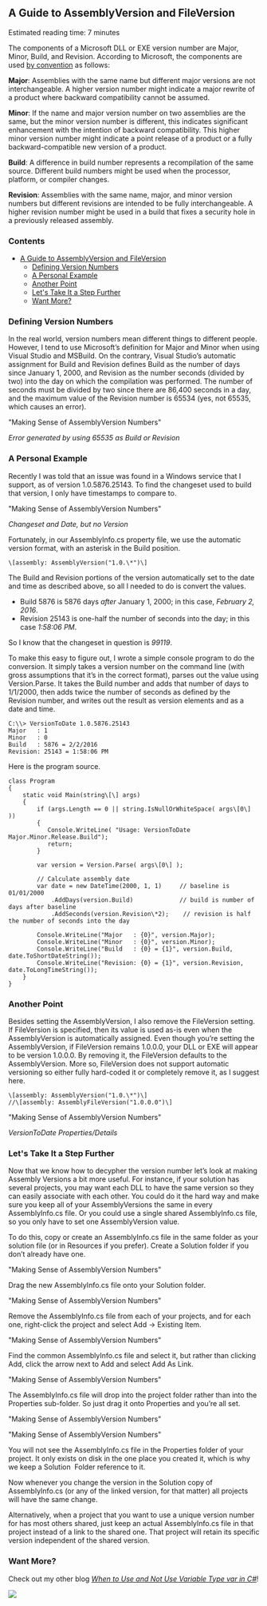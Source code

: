 

## A Guide to AssemblyVersion and FileVersion

Estimated reading time: 7 minutes

The components of a Microsoft DLL or EXE version number are Major, Minor, Build, and Revision. According to Microsoft, the components are used [by convention](https://msdn.microsoft.com/en-us/library/system.version.aspx#Anchor_6) as follows:

**Major**: Assemblies with the same name but different major versions are not interchangeable. A higher version number might indicate a major rewrite of a product where backward compatibility cannot be assumed.

**Minor**: If the name and major version number on two assemblies are the same, but the minor version number is different, this indicates significant enhancement with the intention of backward compatibility. This higher minor version number might indicate a point release of a product or a fully backward-compatible new version of a product.

**Build**: A difference in build number represents a recompilation of the same source. Different build numbers might be used when the processor, platform, or compiler changes.

**Revision**: Assemblies with the same name, major, and minor version numbers but different revisions are intended to be fully interchangeable. A higher revision number might be used in a build that fixes a security hole in a previously released assembly.

### Contents

- [A Guide to AssemblyVersion and FileVersion](#h-a-guide-to-assemblyversion-and-fileversion)
    - [Defining Version Numbers](#h-defining-version-numbers)
    - [A Personal Example](#h-a-personal-example)
    - [Another Point](#h-another-point)
    - [Let's Take It a Step Further](#h-let-s-take-it-a-step-further)
    - [Want More?](#h-want-more)

### Defining Version Numbers

In the real world, version numbers mean different things to different people. However, I tend to use Microsoft’s definition for Major and Minor when using Visual Studio and MSBuild. On the contrary, Visual Studio’s automatic assignment for Build and Revision defines Build as the number of days since January 1, 2000, and Revision as the number seconds (divided by two) into the day on which the compilation was performed. The number of seconds must be divided by two since there are 86,400 seconds in a day, and the maximum value of the Revision number is 65534 (yes, not 65535, which causes an error).

 "Making Sense of AssemblyVersion Numbers"

_Error generated by using 65535 as Build or Revision_

### A Personal Example

Recently I was told that an issue was found in a Windows service that I support, as of version 1.0.5876.25143. To find the changeset used to build that version, I only have timestamps to compare to.

 "Making Sense of AssemblyVersion Numbers"

_Changeset and Date, but no Version_

Fortunately, in our AssemblyInfo.cs property file, we use the automatic version format, with an asterisk in the Build position.

```
\[assembly: AssemblyVersion("1.0.\*")\]
```

The Build and Revision portions of the version automatically set to the date and time as described above, so all I needed to do is convert the values.

- Build 5876 is 5876 days _after_ January 1, 2000; in this case, _February 2, 2016_.
- Revision 25143 is one-half the number of seconds into the day; in this case _1:58:06 PM_.

So I know that the changeset in question is _99119_.

To make this easy to figure out, I wrote a simple console program to do the conversion. It simply takes a version number on the command line (with gross assumptions that it’s in the correct format), parses out the value using Version.Parse. It takes the Build number and adds that number of days to 1/1/2000, then adds twice the number of seconds as defined by the Revision number, and writes out the result as version elements and as a date and time.

```
C:\\> VersionToDate 1.0.5876.25143
Major   : 1
Minor   : 0
Build   : 5876 = 2/2/2016
Revision: 25143 = 1:58:06 PM
```

Here is the program source.

```
class Program
{
    static void Main(string\[\] args)
    {
        if (args.Length == 0 || string.IsNullOrWhiteSpace( args\[0\] ))
        {
           Console.WriteLine( "Usage: VersionToDate Major.Minor.Release.Build");
           return;
        }

        var version = Version.Parse( args\[0\] );

        // Calculate assembly date
        var date = new DateTime(2000, 1, 1)     // baseline is 01/01/2000
            .AddDays(version.Build)             // build is number of days after baseline
            .AddSeconds(version.Revision\*2);    // revision is half the number of seconds into the day

        Console.WriteLine("Major   : {0}", version.Major);
        Console.WriteLine("Minor   : {0}", version.Minor);
        Console.WriteLine("Build   : {0} = {1}", version.Build, date.ToShortDateString());
        Console.WriteLine("Revision: {0} = {1}", version.Revision, date.ToLongTimeString());
    }
}
```

### Another Point

Besides setting the AssemblyVersion, I also remove the FileVersion setting. If FileVersion is specified, then its value is used as-is even when the AssemblyVersion is automatically assigned. Even though you’re setting the AssemblyVersion, if FileVersion remains 1.0.0.0, your DLL or EXE will appear to be version 1.0.0.0. By removing it, the FileVersion defaults to the AssemblyVersion. More so, FileVersion does not support automatic versioning so either fully hard-coded it or completely remove it, as I suggest here.

```
\[assembly: AssemblyVersion("1.0.\*")\]
//\[assembly: AssemblyFileVersion("1.0.0.0")\]
```

 "Making Sense of AssemblyVersion Numbers"

_VersionToDate Properties/Details_

### Let's Take It a Step Further

Now that we know how to decypher the version number let’s look at making Assembly Versions a bit more useful. For instance, if your solution has several projects, you may want each DLL to have the same version so they can easily associate with each other. You could do it the hard way and make sure you keep all of your AssemblyVersions the same in every AssemblyInfo.cs file. Or you could use a single shared AssemblyInfo.cs file, so you only have to set one AssemblyVersion value.

To do this, copy or create an AssemblyInfo.cs file in the same folder as your solution file (or in Resources if you prefer). Create a Solution folder if you don’t already have one.

 "Making Sense of AssemblyVersion Numbers"

Drag the new AssemblyInfo.cs file onto your Solution folder.

 "Making Sense of AssemblyVersion Numbers"

Remove the AssemblyInfo.cs file from each of your projects, and for each one, right-click the project and select Add -> Existing Item.

 "Making Sense of AssemblyVersion Numbers"

Find the common AssemblyInfo.cs file and select it, but rather than clicking Add, click the arrow next to Add and select Add As Link.

 "Making Sense of AssemblyVersion Numbers"

The AssemblyInfo.cs file will drop into the project folder rather than into the Properties sub-folder. So just drag it onto Properties and you’re all set.

 "Making Sense of AssemblyVersion Numbers"

 "Making Sense of AssemblyVersion Numbers"

You will not see the AssemblyInfo.cs file in the Properties folder of your project. It only exists on disk in the one place you created it, which is why we keep a Solution  Folder reference to it.

Now whenever you change the version in the Solution copy of AssemblyInfo.cs (or any of the linked version, for that matter) all projects will have the same change.

Alternatively, when a project that you want to use a unique version number for has most others shared, just keep an actual AssemblyInfo.cs file in that project instead of a link to the shared one. That project will retain its specific version independent of the shared version.

### Want More?

Check out my other blog [_When to Use and Not Use Variable Type var in C#_](https://intellitect.com/when-to-use-and-not-use-var-in-c/)!

![](https://intellitect.comhttps://intellitect.com/wp-content/uploads/2021/04/blog-job-ad-2-1024x129.webp)
